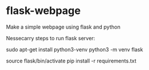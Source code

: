 # flask-webpage
Make a simple webpage using flask and python

Nessecarry steps to run flask server:

sudo apt-get install python3-venv
python3 -m venv flask

source flask/bin/activate
pip install -r requirements.txt